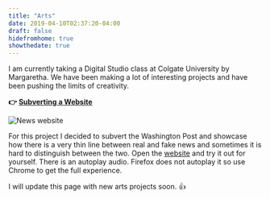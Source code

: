 ```yaml
---
title: "Arts"
date: 2019-04-10T02:37:20-04:00
draft: false
hidefromhome: true
showthedate: true
---
```


I am currently taking a Digital Studio class at Colgate University by Margaretha. We have been making a lot of interesting projects and have been pushing the limits of creativity. 

**:point_right: [Subverting a Website](/arts/A2)**

![News website](/images/news.png)

For this project I decided to subvert the Washington Post and showcase how there is a very thin line between real and fake news and sometimes it is hard to distinguish between the two. Open the [website](/arts/A2) and try it out for yourself. There is an autoplay audio. Firefox does not autoplay it so use Chrome to get the full experience.


I will update this page with new arts projects soon. :+1:



















